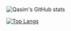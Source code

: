 ![Qasim's GitHub stats](https://github-readme-stats.vercel.app/api?username=shaikhmq20&count_private=true&show_icons=true&theme=dracula)

[![Top Langs](https://github-readme-stats.vercel.app/api/top-langs/?username=shaikhmq20&hide=jupyter%20notebook&theme=dracula&langs_count=5)](https://github.com/anuraghazra/github-readme-stats)

<!---
shaikhmq20/shaikhmq20 is a ✨ special ✨ repository because its `README.md` (this file) appears on your GitHub profile.
You can click the Preview link to take a look at your changes.
--->
